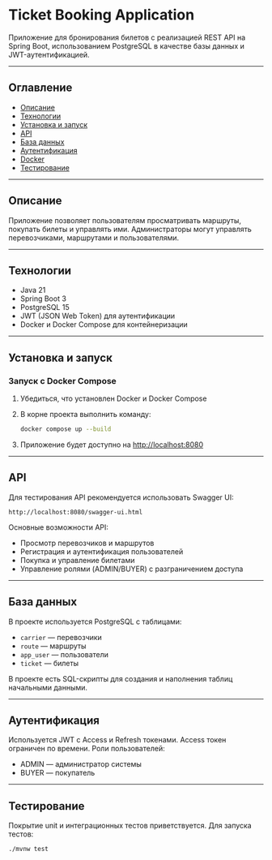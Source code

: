 
# Ticket Booking Application

Приложение для бронирования билетов с реализацией REST API на Spring Boot, использованием PostgreSQL в качестве базы данных и JWT-аутентификацией.

---

## Оглавление

- [Описание](#описание)  
- [Технологии](#технологии)  
- [Установка и запуск](#установка-и-запуск)  
- [API](#api)  
- [База данных](#база-данных)  
- [Аутентификация](#аутентификация)  
- [Docker](#docker)  
- [Тестирование](#тестирование)  

---

## Описание

Приложение позволяет пользователям просматривать маршруты, покупать билеты и управлять ими. Администраторы могут управлять перевозчиками, маршрутами и пользователями.

---

## Технологии

- Java 21  
- Spring Boot 3  
- PostgreSQL 15  
- JWT (JSON Web Token) для аутентификации  
- Docker и Docker Compose для контейнеризации  

---

## Установка и запуск

### Запуск с Docker Compose

1. Убедиться, что установлен Docker и Docker Compose  
2. В корне проекта выполнить команду:

   ```bash
   docker compose up --build
   ```

3. Приложение будет доступно на [http://localhost:8080](http://localhost:8080)

---

## API

Для тестирования API рекомендуется использовать Swagger UI:

```
http://localhost:8080/swagger-ui.html
```

Основные возможности API:

- Просмотр перевозчиков и маршрутов  
- Регистрация и аутентификация пользователей  
- Покупка и управление билетами  
- Управление ролями (ADMIN/BUYER) с разграничением доступа  

---

## База данных

В проекте используется PostgreSQL с таблицами:

- `carrier` — перевозчики  
- `route` — маршруты  
- `app_user` — пользователи  
- `ticket` — билеты  

В проекте есть SQL-скрипты для создания и наполнения таблиц начальными данными.

---

## Аутентификация

Используется JWT с Access и Refresh токенами. Access токен ограничен по времени. Роли пользователей:

- ADMIN — администратор системы  
- BUYER — покупатель  

---

## Тестирование

Покрытие unit и интеграционных тестов приветствуется. Для запуска тестов:

```bash
./mvnw test
```